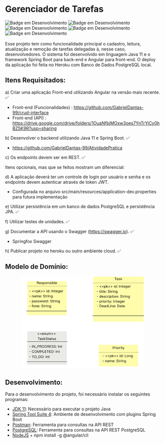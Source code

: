 # Gerenciador de Tarefas

<span id="badges"></span>
![Badge em Desenvolvimento](http://img.shields.io/static/v1?&label=STATUS&message=EM%20DESENVOLVIMENTO&color=yellow&?style=flat-square)
![Badge em Desenvolvimento](http://img.shields.io/static/v1?label=BACKEND&message=JAVA%2011&color=important&style=flat-square)
![Badge em Desenvolvimento](http://img.shields.io/static/v1?label=FRAMEWORK&message=SPRING%20BOOT%204&color=success&style=flat-square)
![Badge em Desenvolvimento](http://img.shields.io/static/v1?label=FRONTEND&message=ANGULAR%2011&color=red&style=flat-square)
![Badge em Desenvolvimento](http://img.shields.io/static/v1?label=DATABASE&message=POSTGRESQL&color=informational&style=flat-square)
</br>
</br>
Esse projeto tem como funcionalidade principal o cadastro, leitura, atualização e remoção de tarefas delegadas à, nesse caso, desenvolvedores. O sistema foi desenvolvido em linguagem Java 11 e o framework Spring Boot para back-end e Angular para front-end. O deploy da aplicação foi feita no Heroku com Banco de Dados PostgreSQL local.

## Itens Requisitados:
a)	Criar uma aplicação Front-end utilizando Angular na versão mais recente. ✅
  - Front-end (Funcionalidades) : https://github.com/GabrielDantas-99/crud-interface
  - Front-end (API) : https://drive.google.com/drive/folders/1OuaNfbjMOxw3oes7YnTrYiCy0hBZ5K9R?usp=sharing

b)	Desenvolver o backend utilizando Java 11 e Spring Boot. ✅
  - https://github.com/GabrielDantas-99/AtividadePratica

c)	Os endpoints devem ser em REST. ✅

Itens opcionais, mas que se feitos mostram um diferencial:

d)	A aplicação deverá ter um controle de login por usuário e senha e os endpoints devem autenticar através de token JWT.
  - Configurada no arquivo src/main/resources/application-dev.properties para futura implementação

e)	Utilizar persistência em um banco de dados PostgreSQL e persistência JPA. ✅

f)	Utilizar testes de unidades.  ✅

g)	Documentar a API usando o Swagger (https://swagger.io).  ✅
  - Springfox Swagger

h)	Publicar projeto no heroku ou outro ambiente cloud.  ✅
 

## Modelo de Domínio: <span id="modelo-de-dominio"></span>
<div align="center">
  <img width = "400rem" height="300em" src="https://github.com/GabrielDantas-99/AtividadePratica/blob/main/imgs/ModeloDeDominio.png?raw=true"/>
</div>

## Desenvolvimento:
Para o desenvolvimento do projeto, foi necessário instalar os seguintes programas:
  - <a href="https://www.azul.com/downloads/?package=jdk">JDK 11</a>: Necessário para executar o projeto Java
  - <a href="https://spring.io/tools">Spring Tool Suite 4</a>: Ambiente de desenvolvimento com plugins Spring Boot
  - <a href="https://www.postman.com/downloads/">Postman</a>: Ferramenta para consultas na API REST
  - <a href="https://www.postgresql.org/download/">PostgreSQL</a>: Ferramenta para consultas na API REST PostgreSQL
  - <a href="https://www.postman.com/downloads/">NodeJS</a> + npm install -g @angular/cli

